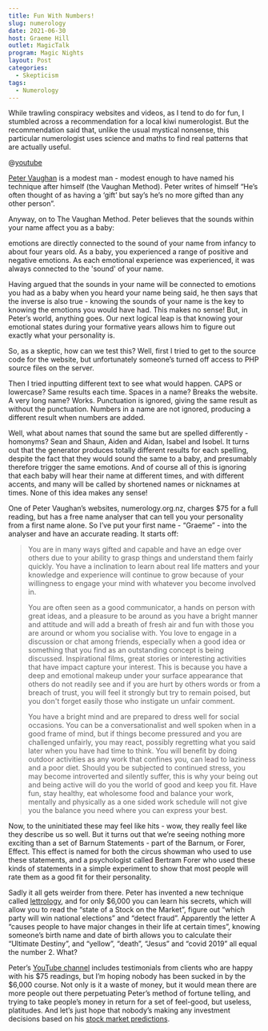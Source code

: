 ```yaml
---
title: Fun With Numbers!
slug: numerology
date: 2021-06-30
host: Graeme Hill
outlet: MagicTalk
program: Magic Nights
layout: Post
categories:
  - Skepticism
tags:
  - Numerology
---
```


While trawling conspiracy websites and videos, as I tend to do for fun, I stumbled across a recommendation for a local kiwi numerologist. But the recommendation said that, unlike the usual mystical nonsense, this particular numerologist uses science and maths to find real patterns that are actually useful.

<!-- more -->

@[youtube](https://youtu.be/Rq06A1ielMU?t=60)

[Peter Vaughan](https://www.petervaughan.net/) is a modest man - modest enough to have named his technique after himself (the Vaughan Method). Peter writes of himself “He’s often thought of as having a ‘gift’ but say’s he’s no more gifted than any other person”.

Anyway, on to The Vaughan Method. Peter believes that the sounds within your name affect you as a baby:

emotions are directly connected to the sound of your name from infancy to about four years old. As a baby, you experienced a range of positive and negative emotions. As each emotional experience was experienced, it was always connected to the 'sound' of your name.

Having argued that the sounds in your name will be connected to emotions you had as a baby when you heard your name being said, he then says that the inverse is also true - knowing the sounds of your name is the key to knowing the emotions you would have had. This makes no sense! But, in Peter’s world, anything goes. Our next logical leap is that knowing your emotional states during your formative years allows him to figure out exactly what your personality is.

So, as a skeptic, how can we test this? Well, first I tried to get to the source code for the website, but unfortunately someone’s turned off access to PHP source files on the server.

Then I tried inputting different text to see what would happen. CAPS or lowercase? Same results each time. Spaces in a name? Breaks the website. A very long name? Works. Punctuation is ignored, giving the same result as without the punctuation. Numbers in a name are not ignored, producing a different result when numbers are added.

Well, what about names that sound the same but are spelled differently - homonyms? Sean and Shaun, Aiden and Aidan, Isabel and Isobel. It turns out that the generator produces totally different results for each spelling, despite the fact that they would sound the same to a baby, and presumably therefore trigger the same emotions. And of course all of this is ignoring that each baby will hear their name at different times, and with different accents, and many will be called by shortened names or nicknames at times. None of this idea makes any sense!

One of Peter Vaughan’s websites, numerology.org.nz, charges $75 for a full reading, but has a free name analyser that can tell you your personality from a first name alone. So I’ve put your first name - “Graeme” - into the analyser and have an accurate reading. It starts off:

> You are in many ways gifted and capable and have an edge over others due to your ability to grasp things and understand them fairly quickly. You have a inclination to learn about real life matters and your knowledge and experience will continue to grow because of your willingness to engage your mind with whatever you become involved in.
>
> You are often seen as a good communicator, a hands on person with great ideas, and a pleasure to be around as you have a bright manner and attitude and will add a breath of fresh air and fun with those you are around or whom you socialise with. You love to engage in a discussion or chat among friends, especially when a good idea or something that you find as an outstanding concept is being discussed. Inspirational films, great stories or interesting activities that have impact capture your interest. This is because you have a deep and emotional makeup under your surface appearance that others do not readily see and if you are hurt by others words or from a breach of trust, you will feel it strongly but try to remain poised, but you don't forget easily those who instigate un unfair comment.
>
> You have a bright mind and are prepared to dress well for social occasions. You can be a conversationalist and well spoken when in a good frame of mind, but if things become pressured and you are challenged unfairly, you may react, possibly regretting what you said later when you have had time to think. You will benefit by doing outdoor activities as any work that confines you, can lead to laziness and a poor diet. Should you be subjected to continued stress, you may become introverted and silently suffer, this is why your being out and being active will do you the world of good and keep you fit. Have fun, stay healthy, eat wholesome food and balance your work, mentally and physically as a one sided work schedule will not give you the balance you need where you can express your best.

Now, to the uninitiated these may feel like hits - wow, they really feel like they describe us so well. But it turns out that we’re seeing nothing more exciting than a set of Barnum Statements - part of the Barnum, or Forer, Effect. This effect is named for both the circus showman who used to use these statements, and a psychologist called Bertram Forer who used these kinds of statements in a simple experiment to show that most people will rate them as a good fit for their personality.

Sadly it all gets weirder from there. Peter has invented a new technique called [lettrology](https://www.petervaughan.net/introduction-to-lettrology/), and for only $6,000 you can learn his secrets, which will allow you to read the “state of a Stock on the Market”, figure out “which party will win national elections” and “detect fraud”. Apparently the letter A “causes people to have major changes in their life at certain times”, knowing someone’s birth name and date of birth allows you to calculate their “Ultimate Destiny”, and “yellow”, “death”, “Jesus” and “covid 2019” all equal the number 2. What?

Peter’s [YouTube channel](https://www.youtube.com/channel/UCgA94U5pUrZAGiGKZL-ZqYQ) includes testimonials from clients who are happy with his $75 readings, but I’m hoping nobody has been sucked in by the $6,000 course. Not only is it a waste of money, but it would mean there are more people out there perpetuating Peter’s method of fortune telling, and trying to take people’s money in return for a set of feel-good, but useless, platitudes. And let’s just hope that nobody’s making any investment decisions based on his [stock market predictions](https://www.petervaughan.net/stockflow/).
